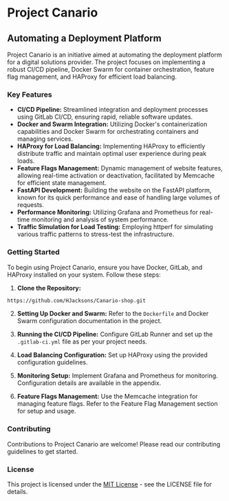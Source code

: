 # Project Canario

## Automating a Deployment Platform

Project Canario is an initiative aimed at automating the deployment platform for a digital solutions provider. The project focuses on implementing a robust CI/CD pipeline, Docker Swarm for container orchestration, feature flag management, and HAProxy for efficient load balancing.

### Key Features

- **CI/CD Pipeline:** Streamlined integration and deployment processes using GitLab CI/CD, ensuring rapid, reliable software updates.
- **Docker and Swarm Integration:** Utilizing Docker's containerization capabilities and Docker Swarm for orchestrating containers and managing services.
- **HAProxy for Load Balancing:** Implementing HAProxy to efficiently distribute traffic and maintain optimal user experience during peak loads.
- **Feature Flags Management:** Dynamic management of website features, allowing real-time activation or deactivation, facilitated by Memcache for efficient state management.
- **FastAPI Development:** Building the website on the FastAPI platform, known for its quick performance and ease of handling large volumes of requests.
- **Performance Monitoring:** Utilizing Grafana and Prometheus for real-time monitoring and analysis of system performance.
- **Traffic Simulation for Load Testing:** Employing httperf for simulating various traffic patterns to stress-test the infrastructure.

### Getting Started

To begin using Project Canario, ensure you have Docker, GitLab, and HAProxy installed on your system. Follow these steps:

1. **Clone the Repository:**

```bash
https://github.com/HJacksons/Canario-shop.git
```

2. **Setting Up Docker and Swarm:**
Refer to the `Dockerfile` and Docker Swarm configuration documentation in the project.

3. **Running the CI/CD Pipeline:**
Configure GitLab Runner and set up the `.gitlab-ci.yml` file as per your project needs.

4. **Load Balancing Configuration:**
Set up HAProxy using the provided configuration guidelines.

5. **Monitoring Setup:**
Implement Grafana and Prometheus for monitoring. Configuration details are available in the appendix.

6. **Feature Flags Management:**
Use the Memcache integration for managing feature flags. Refer to the Feature Flag Management section for setup and usage.

### Contributing

Contributions to Project Canario are welcome! Please read our contributing guidelines to get started.

### License

This project is licensed under the [MIT License](LICENSE.md) - see the LICENSE file for details.
